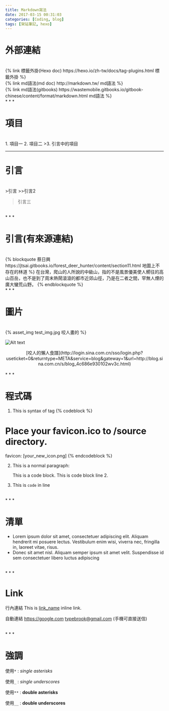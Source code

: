```yaml
---
title: Markdown寫法
date: 2017-03-15 00:31:03
categories: [Coding, blog]
tags: [架站筆記, hexo]
---
```


外部連結
======
<br>
{% link 標籤外掛(Hexo doc)
 https://hexo.io/zh-tw/docs/tag-plugins.html 標籤外掛 %}<br>
{% link md語法(md doc)
 http://markdown.tw/ md語法 %}<br>
{% link md語法(gitbooks)
 https://wastemobile.gitbooks.io/gitbook-chinese/content/format/markdown.html md語法 %}  

<br>
* * *

項目
======
<br>
1. 項目一
2. 項目二
>3. 引言中的項目

* * *

引言
======
<br>
>引言
>>引言2

<br>
<blockquote class="blockquote-center">引言三</blockquote>


<br>
* * *

引言(有來源連結)
======
<br>
{% blockquote 蔡日興  https://jtsai.gitbooks.io/forest_deer_hunter/content/section11.html 地圖上不存在的林道 %}
在台灣，爬山的人所說的中級山，指的不是風景優美使人嚮往的高山百岳，也不是到了周末熱鬧滾滾的都市近郊山徑，乃是在二者之間，罕無人煙的廣大蠻荒山野。
{% endblockquote %}

<br>
* * *

圖片
======
<br>
{% asset_img test_img.jpg 咬人畫的 %}

![Alt text](http://i.imgur.com/CzWevLy.jpg)
<center>[咬人的懶人食譜](http://login.sina.com.cn/sso/login.php?useticket=0&returntype=META&service=blog&gateway=1&url=http://blog.sina.com.cn/s/blog_4c686e930102wv3c.html)</center>

<br>
* * *

程式碼
======
1. This is syntax of tag
{% codeblock %}
 # Place your favicon.ico to /source directory.
 favicon: [your_new_icon.png]
{% endcodeblock %}

2. This is a normal paragraph:

    This is a code block.
    This is code block line 2.
    
3. This is `code` in line

<br>
* * *

清單
======
*   Lorem ipsum dolor sit amet, consectetuer adipiscing elit.
    Aliquam hendrerit mi posuere lectus. Vestibulum enim wisi,
    viverra nec, fringilla in, laoreet vitae, risus.
*   Donec sit amet nisl. Aliquam semper ipsum sit amet velit.
    Suspendisse id sem consectetuer libero luctus adipiscing
    
<br>
* * *

Link
======
行內連結
This is [link_name](https://www.facebook.com/ "Title") inline link.

自動連結
<https://google.com>
<typebrook@gmail.com> (手機可直接送信)

<br>
* * *

強調
======
使用`*`  : *single asterisks*

使用`_`  : _single underscores_

使用`**` : **double asterisks**

使用`__` : __double underscores__